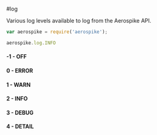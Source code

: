 #log

Various log levels available to log from the Aerospike API.

```js
var aerospike = require('aerospike');

aerospike.log.INFO
```

#### -1 - OFF

####  0 - ERROR

####  1 - WARN

####  2 - INFO

####  3 - DEBUG

####  4 - DETAIL
